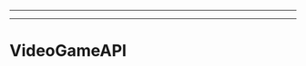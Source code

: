 --------------------------------------------------------------------------------------------------
-------------------------------------------------------
# VideoGameAPI
